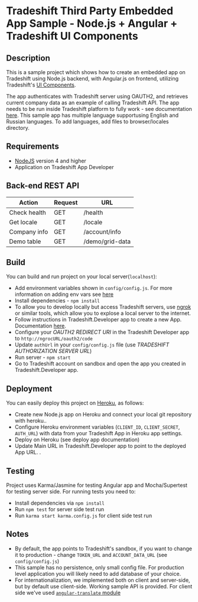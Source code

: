 # Tradeshift Third Party Embedded App Sample - Node.js + Angular + Tradeshift UI Components

## Description
This is a sample project which shows how to create an embedded app on Tradeshift using Node.js backend, with Angular.js on frontend, utilizing Tradeshift's [UI Components](http://ui.tradeshift.com).

The app authenticates with Tradeshift server using OAUTH2, and retrieves current company data as an example of calling Tradeshift API.  The app needs to be run inside Tradeshift platform to fully work - see documentation [here](http://apps.tradeshift.com/documentation). This sample app has multiple language supportusing English and Russian languages.  To add languages, add files to browser/locales directory. 

## Requirements
- [NodeJS](https://nodejs.org/en/) version 4 and higher
- Application on Tradeshift App Developer

## Back-end REST API

Action          | Request   | URL 
--------------- | --------- | ---------------- 
Check health      |   GET     | /health
Get locale      |   GET     | /locale
Company info    |   GET     | /account/info
Demo table      |   GET     | /demo/grid-data

## Build
You can build and run project on your local server(`localhost`):
- Add environment variables shown in `config/config.js`. For more information on adding env vars see [here](https://github.com/lorenwest/node-config/wiki/Environment-Variables)
- Install dependencies - `npm install`
- To allow you to develop locally but access Tradeshift servers, use [ngrok](https://ngrok.com/docs#expose) or similar tools, which allow you to explose a local server to the internet.
- Follow instructions in Tradeshift.Developer app to create a new App.  Documentation [here](http://apps.tradeshift.com/documentation). 
- Configure your _OAUTH2 REDIRECT URI_ in the Tradeshift Developer app to `http://ngrocURL/oauth2/code` 
- Update `authUrl` in your `config/config.js` file (use _TRADESHIFT AUTHORIZATION SERVER URL_)
- Run server - `npm start` 
- Go to Tradeshift account on sandbox and open the app you created in Tradeshift.Developer app. 

## Deployment
You can easily deploy this project on [Heroku](https://www.heroku.com/), as follows:
- Create new Node.js app on Heroku and connect your local git repository with heroku.. 
- Configure Heroku environment variables (`CLIENT_ID`, `CLIENT_SECRET`, `AUTH_URL`) with data from your Tradeshift App in Heroku app settings.
- Deploy on Heroku (see deploy app documentation)
- Update Main URL in Tradeshift.Developer app to point to the deployed App URL. . 

## Testing
Project uses Karma/Jasmine for testing Angular app and Mocha/Supertest for testing server side. For running tests you need to:
- Install dependencies via `npm install`
- Run `npm test` for server side test run
- Run `karma start karma.config.js` for client side test run

## Notes
- By default, the app points to Tradeshift's sandbox, if you want to change it to production - change `TOKEN_URL` and `ACCOUNT_DATA_URL` (see `config/config.js`)
- This sample has no persistence, only small config file. For production level application you will likely need to add database of your choice. 
- For internationalization, we implemented both on client and server-side, but by default use client-side. Working sample API is provided. For client side we've used [`angular-translate` module](https://angular-translate.github.io/)

